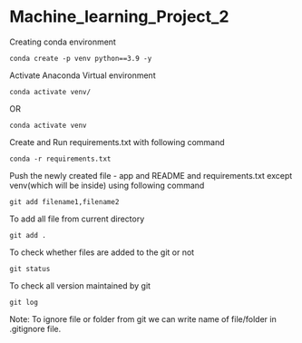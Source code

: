 # Machine_learning_Project_2
Creating conda environment 
```
conda create -p venv python==3.9 -y
```

Activate Anaconda Virtual environment
```
conda activate venv/ 
```
OR
```
conda activate venv
```

Create and Run requirements.txt with following command
```
conda -r requirements.txt
```

Push the newly created file - app and README and requirements.txt except venv(which will be inside) using following command
```
git add filename1,filename2 

```

To add all file from current directory
```
git add .
```

To check whether files are added to the git or not 
```
git status
```
To check all version maintained by git 
```
git log
```



Note: To ignore file or folder from git we can write name of file/folder in .gitignore file.

